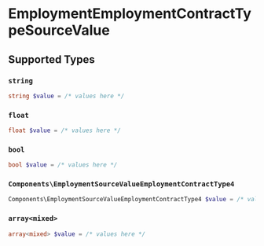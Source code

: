 # EmploymentEmploymentContractTypeSourceValue


## Supported Types

### `string`

```php
string $value = /* values here */
```

### `float`

```php
float $value = /* values here */
```

### `bool`

```php
bool $value = /* values here */
```

### `Components\EmploymentSourceValueEmploymentContractType4`

```php
Components\EmploymentSourceValueEmploymentContractType4 $value = /* values here */
```

### `array<mixed>`

```php
array<mixed> $value = /* values here */
```

